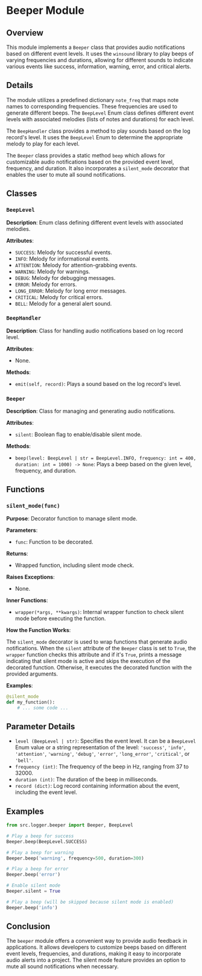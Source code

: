 # Beeper Module

## Overview

This module implements a `Beeper` class that provides audio notifications based on different event levels. It uses the `winsound` library to play beeps of varying frequencies and durations, allowing for different sounds to indicate various events like success, information, warning, error, and critical alerts.

## Details

The module utilizes a predefined dictionary `note_freq` that maps note names to corresponding frequencies. These frequencies are used to generate different beeps. The `BeepLevel` Enum class defines different event levels with associated melodies (lists of notes and durations) for each level.

The `BeepHandler` class provides a method to play sounds based on the log record's level. It uses the `BeepLevel` Enum to determine the appropriate melody to play for each level. 

The `Beeper` class provides a static method `beep` which allows for customizable audio notifications based on the provided event level, frequency, and duration. It also incorporates a `silent_mode` decorator that enables the user to mute all sound notifications.

## Classes

### `BeepLevel`

**Description**:  Enum class defining different event levels with associated melodies.

**Attributes**:

- `SUCCESS`: Melody for successful events.
- `INFO`: Melody for informational events.
- `ATTENTION`: Melody for attention-grabbing events.
- `WARNING`: Melody for warnings.
- `DEBUG`: Melody for debugging messages.
- `ERROR`: Melody for errors.
- `LONG_ERROR`: Melody for long error messages.
- `CRITICAL`: Melody for critical errors.
- `BELL`: Melody for a general alert sound.

### `BeepHandler`

**Description**: Class for handling audio notifications based on log record level.

**Attributes**:

- None.

**Methods**:

- `emit(self, record)`: Plays a sound based on the log record's level.

### `Beeper`

**Description**: Class for managing and generating audio notifications.

**Attributes**:

- `silent`: Boolean flag to enable/disable silent mode.

**Methods**:

- `beep(level: BeepLevel | str = BeepLevel.INFO, frequency: int = 400, duration: int = 1000) -> None`: Plays a beep based on the given level, frequency, and duration.

## Functions

### `silent_mode(func)`

**Purpose**: Decorator function to manage silent mode.

**Parameters**:

- `func`: Function to be decorated.

**Returns**:

- Wrapped function, including silent mode check.

**Raises Exceptions**:

- None.

**Inner Functions**:

- `wrapper(*args, **kwargs)`: Internal wrapper function to check silent mode before executing the function.

**How the Function Works**:

The `silent_mode` decorator is used to wrap functions that generate audio notifications. When the `silent` attribute of the `Beeper` class is set to `True`, the `wrapper` function checks this attribute and if it's `True`, prints a message indicating that silent mode is active and skips the execution of the decorated function. Otherwise, it executes the decorated function with the provided arguments.

**Examples**:

```python
@silent_mode
def my_function():
    # ... some code ...
```

## Parameter Details

- `level (BeepLevel | str)`: Specifies the event level. It can be a `BeepLevel` Enum value or a string representation of the level: `'success'`, `'info'`, `'attention'`, `'warning'`, `'debug'`, `'error'`, `'long_error'`, `'critical'`, or `'bell'`.
- `frequency (int)`: The frequency of the beep in Hz, ranging from 37 to 32000.
- `duration (int)`: The duration of the beep in milliseconds.
- `record (dict)`: Log record containing information about the event, including the event level.

## Examples

```python
from src.logger.beeper import Beeper, BeepLevel

# Play a beep for success
Beeper.beep(BeepLevel.SUCCESS)

# Play a beep for warning
Beeper.beep('warning', frequency=500, duration=300)

# Play a beep for error
Beeper.beep('error')

# Enable silent mode
Beeper.silent = True

# Play a beep (will be skipped because silent mode is enabled)
Beeper.beep('info')
```

## Conclusion

The `beeper` module offers a convenient way to provide audio feedback in applications. It allows developers to customize beeps based on different event levels, frequencies, and durations, making it easy to incorporate audio alerts into a project. The silent mode feature provides an option to mute all sound notifications when necessary.